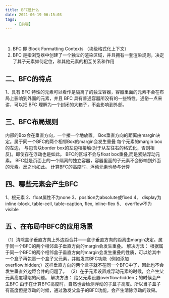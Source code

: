 ```yaml
---
title: BFC是什么
date: 2021-06-19 06:15:03
tags:
    - [前端]
---
```


<br>
<!--more-->

1. BFC 即 Block Formatting Contexts （块级格式化上下文）
2. BFC 是指浏览器中创建了一个独立的渲染区域，并且拥有一套渲染规则，决定了其子元素如何定位，和其他元素的相互关系和作用

## 二、BFC的特点
1、具有 BFC 特性的元素可以看作是隔离了的独立容器，容器里面的元素不会在布局上影响到外面的元素，并且 BFC 具有普通容器所没有的一些特性。通俗一点来讲，可以把 BFC 理解为一个封闭的大箱子，不会影响到外部。

## 三、BFC布局规则
内部的Box会在垂直方向，一个接一个地放置。
Box垂直方向的距离由margin决定。属于同一个BFC的两个相邻Box的margin会发生重叠
每个元素的margin box的左边， 与包含块border box的左边相接触(对于从左往右的格式化，否则相反)。即使存在浮动也是如此。
BFC的区域不会与float box重叠,而是紧贴浮动元素。
BFC就是页面上的一个隔离的独立容器，容器里面的子元素不会影响到外面的元素。反之也如此。
计算BFC的高度时，浮动元素也参与计算

## 四、哪些元素会产生BFC
1、根元素
2、float属性不为none
3、position为absolute或fixed
4、 display为inline-block, table-cell, table-caption, flex, inline-flex
5、 overflow不为visible

## 五 、在布局中BFC的应用场景
（1）清除盒子垂直方向上外边距合并——盒子垂直方向的距离由margin决定。属于同一个BFC的两个相邻盒子垂直方向的margin会发生重叠。
解决方法：
根据属于同一个BFC的两个相邻盒子垂直方向的margin会发生重叠的性质，可以给其中一个盒子再包裹一个盒子父元素，并触发其BFC功能（例如添加overflow:hidden;）这样垂直方向的两个盒子就不在同一个BFC中了，因此也不会发生垂直外边距合并的问题了。
（2）在子元素设置成浮动元素的时候，会产生父元素高度塌陷的问题。
解决方法：
给父元素设置overflow:hidden；的时候会产生BFC
由于在计算BFC高度时，自然也会检测浮动的子盒子高度。所以当子盒子有高度但是浮动的时候，通过激发父盒子的BFC功能，会产生清除浮动的效果。
